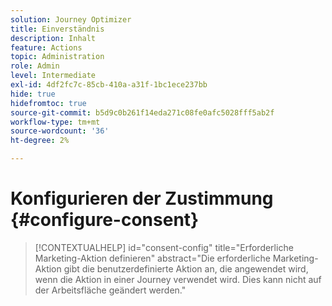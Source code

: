 ```yaml
---
solution: Journey Optimizer
title: Einverständnis
description: Inhalt
feature: Actions
topic: Administration
role: Admin
level: Intermediate
exl-id: 4df2fc7c-85cb-410a-a31f-1bc1ece237bb
hide: true
hidefromtoc: true
source-git-commit: b5d9c0b261f14eda271c08fe0afc5028fff5ab2f
workflow-type: tm+mt
source-wordcount: '36'
ht-degree: 2%

---
```


# Konfigurieren der Zustimmung {#configure-consent}

>[!CONTEXTUALHELP]
>id="consent-config"
>title="Erforderliche Marketing-Aktion definieren"
>abstract="Die erforderliche Marketing-Aktion gibt die benutzerdefinierte Aktion an, die angewendet wird, wenn die Aktion in einer Journey verwendet wird. Dies kann nicht auf der Arbeitsfläche geändert werden."
